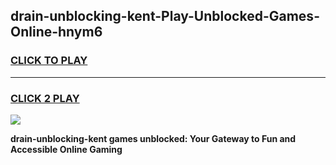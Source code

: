 
## drain-unblocking-kent-Play-Unblocked-Games-Online-hnym6
<h3>
<a href="https://premium76.site?title=drain-unblocking-kent&ref=25A">CLICK TO PLAY</a></h3>
<hr>

<h3>
<a href="https://premium76.site?title=drain-unblocking-kent&ref=25A">CLICK 2 PLAY</a>
  
</h3>

<a href="https://premium76.site?title=drain-unblocking-kent&ref=25A"><img src="https://clearcache.store/games.png"></a>


**drain-unblocking-kent games unblocked: Your Gateway to Fun and Accessible Online Gaming**
